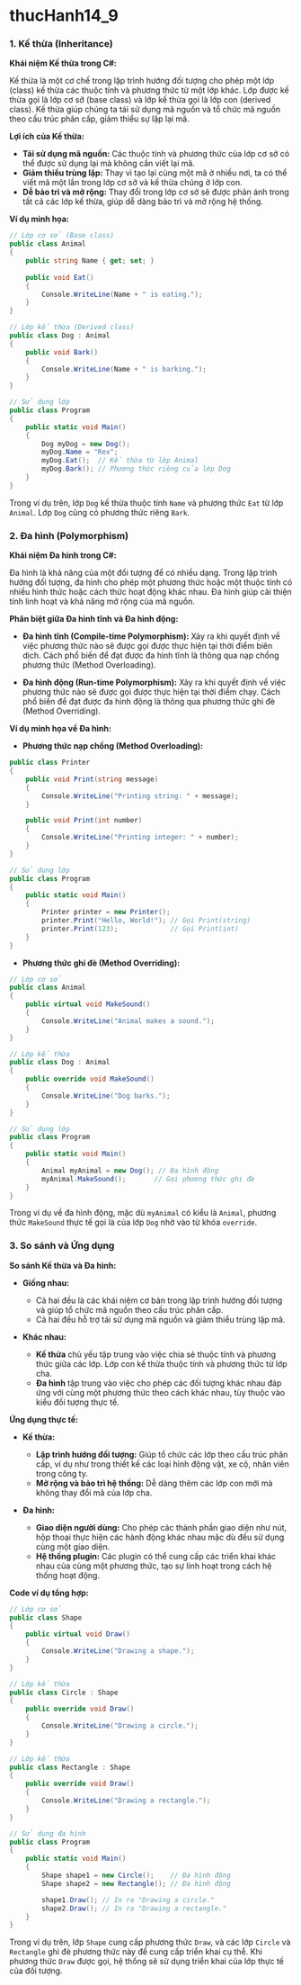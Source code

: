 # thucHanh14_9
### 1. Kế thừa (Inheritance)

**Khái niệm Kế thừa trong C#:**

Kế thừa là một cơ chế trong lập trình hướng đối tượng cho phép một lớp (class) kế thừa các thuộc tính và phương thức từ một lớp khác. Lớp được kế thừa gọi là lớp cơ sở (base class) và lớp kế thừa gọi là lớp con (derived class). Kế thừa giúp chúng ta tái sử dụng mã nguồn và tổ chức mã nguồn theo cấu trúc phân cấp, giảm thiểu sự lặp lại mã.

**Lợi ích của Kế thừa:**

- **Tái sử dụng mã nguồn:** Các thuộc tính và phương thức của lớp cơ sở có thể được sử dụng lại mà không cần viết lại mã.
- **Giảm thiểu trùng lặp:** Thay vì tạo lại cùng một mã ở nhiều nơi, ta có thể viết mã một lần trong lớp cơ sở và kế thừa chúng ở lớp con.
- **Dễ bảo trì và mở rộng:** Thay đổi trong lớp cơ sở sẽ được phản ánh trong tất cả các lớp kế thừa, giúp dễ dàng bảo trì và mở rộng hệ thống.

**Ví dụ minh họa:**

```csharp
// Lớp cơ sở (Base class)
public class Animal
{
    public string Name { get; set; }
    
    public void Eat()
    {
        Console.WriteLine(Name + " is eating.");
    }
}

// Lớp kế thừa (Derived class)
public class Dog : Animal
{
    public void Bark()
    {
        Console.WriteLine(Name + " is barking.");
    }
}

// Sử dụng lớp
public class Program
{
    public static void Main()
    {
        Dog myDog = new Dog();
        myDog.Name = "Rex";
        myDog.Eat();  // Kế thừa từ lớp Animal
        myDog.Bark(); // Phương thức riêng của lớp Dog
    }
}
```

Trong ví dụ trên, lớp `Dog` kế thừa thuộc tính `Name` và phương thức `Eat` từ lớp `Animal`. Lớp `Dog` cũng có phương thức riêng `Bark`.

### 2. Đa hình (Polymorphism)

**Khái niệm Đa hình trong C#:**

Đa hình là khả năng của một đối tượng để có nhiều dạng. Trong lập trình hướng đối tượng, đa hình cho phép một phương thức hoặc một thuộc tính có nhiều hình thức hoặc cách thức hoạt động khác nhau. Đa hình giúp cải thiện tính linh hoạt và khả năng mở rộng của mã nguồn.

**Phân biệt giữa Đa hình tĩnh và Đa hình động:**

- **Đa hình tĩnh (Compile-time Polymorphism):** Xảy ra khi quyết định về việc phương thức nào sẽ được gọi được thực hiện tại thời điểm biên dịch. Cách phổ biến để đạt được đa hình tĩnh là thông qua nạp chồng phương thức (Method Overloading).

- **Đa hình động (Run-time Polymorphism):** Xảy ra khi quyết định về việc phương thức nào sẽ được gọi được thực hiện tại thời điểm chạy. Cách phổ biến để đạt được đa hình động là thông qua phương thức ghi đè (Method Overriding).

**Ví dụ minh họa về Đa hình:**

- **Phương thức nạp chồng (Method Overloading):**

```csharp
public class Printer
{
    public void Print(string message)
    {
        Console.WriteLine("Printing string: " + message);
    }

    public void Print(int number)
    {
        Console.WriteLine("Printing integer: " + number);
    }
}

// Sử dụng lớp
public class Program
{
    public static void Main()
    {
        Printer printer = new Printer();
        printer.Print("Hello, World!"); // Gọi Print(string)
        printer.Print(123);             // Gọi Print(int)
    }
}
```

- **Phương thức ghi đè (Method Overriding):**

```csharp
// Lớp cơ sở
public class Animal
{
    public virtual void MakeSound()
    {
        Console.WriteLine("Animal makes a sound.");
    }
}

// Lớp kế thừa
public class Dog : Animal
{
    public override void MakeSound()
    {
        Console.WriteLine("Dog barks.");
    }
}

// Sử dụng lớp
public class Program
{
    public static void Main()
    {
        Animal myAnimal = new Dog(); // Đa hình động
        myAnimal.MakeSound();       // Gọi phương thức ghi đè
    }
}
```

Trong ví dụ về đa hình động, mặc dù `myAnimal` có kiểu là `Animal`, phương thức `MakeSound` thực tế gọi là của lớp `Dog` nhờ vào từ khóa `override`.

### 3. So sánh và Ứng dụng

**So sánh Kế thừa và Đa hình:**

- **Giống nhau:**
  - Cả hai đều là các khái niệm cơ bản trong lập trình hướng đối tượng và giúp tổ chức mã nguồn theo cấu trúc phân cấp.
  - Cả hai đều hỗ trợ tái sử dụng mã nguồn và giảm thiểu trùng lặp mã.

- **Khác nhau:**
  - **Kế thừa** chủ yếu tập trung vào việc chia sẻ thuộc tính và phương thức giữa các lớp. Lớp con kế thừa thuộc tính và phương thức từ lớp cha.
  - **Đa hình** tập trung vào việc cho phép các đối tượng khác nhau đáp ứng với cùng một phương thức theo cách khác nhau, tùy thuộc vào kiểu đối tượng thực tế.

**Ứng dụng thực tế:**

- **Kế thừa:**
  - **Lập trình hướng đối tượng:** Giúp tổ chức các lớp theo cấu trúc phân cấp, ví dụ như trong thiết kế các loại hình động vật, xe cộ, nhân viên trong công ty.
  - **Mở rộng và bảo trì hệ thống:** Dễ dàng thêm các lớp con mới mà không thay đổi mã của lớp cha.

- **Đa hình:**
  - **Giao diện người dùng:** Cho phép các thành phần giao diện như nút, hộp thoại thực hiện các hành động khác nhau mặc dù đều sử dụng cùng một giao diện.
  - **Hệ thống plugin:** Các plugin có thể cung cấp các triển khai khác nhau của cùng một phương thức, tạo sự linh hoạt trong cách hệ thống hoạt động.

**Code ví dụ tổng hợp:**

```csharp
// Lớp cơ sở
public class Shape
{
    public virtual void Draw()
    {
        Console.WriteLine("Drawing a shape.");
    }
}

// Lớp kế thừa
public class Circle : Shape
{
    public override void Draw()
    {
        Console.WriteLine("Drawing a circle.");
    }
}

// Lớp kế thừa
public class Rectangle : Shape
{
    public override void Draw()
    {
        Console.WriteLine("Drawing a rectangle.");
    }
}

// Sử dụng đa hình
public class Program
{
    public static void Main()
    {
        Shape shape1 = new Circle();    // Đa hình động
        Shape shape2 = new Rectangle(); // Đa hình động

        shape1.Draw(); // In ra "Drawing a circle."
        shape2.Draw(); // In ra "Drawing a rectangle."
    }
}
```

Trong ví dụ trên, lớp `Shape` cung cấp phương thức `Draw`, và các lớp `Circle` và `Rectangle` ghi đè phương thức này để cung cấp triển khai cụ thể. Khi phương thức `Draw` được gọi, hệ thống sẽ sử dụng triển khai của lớp thực tế của đối tượng.
